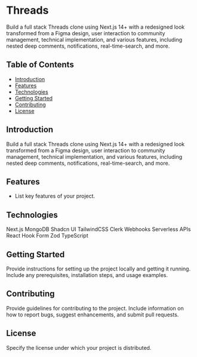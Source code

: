 # Threads

Build a full stack Threads clone using Next.js 14+ with a redesigned look transformed from a Figma design, user interaction to community management, technical implementation, and various features, including nested deep comments, notifications, real-time-search, and more.



## Table of Contents

- [Introduction](#introduction)
- [Features](#features)
- [Technologies](#technologies)
- [Getting Started](#getting-started)
- [Contributing](#contributing)
- [License](#license)

## Introduction
Build a full stack Threads clone using Next.js 14+ with a redesigned look transformed from a Figma design, user interaction to community management, technical implementation, and various features, including nested deep comments, notifications, real-time-search, and more.

## Features

- List key features of your project.

## Technologies

Next.js
MongoDB
Shadcn UI
TailwindCSS
Clerk
Webhooks
Serverless APIs
React Hook Form
Zod
TypeScript
## Getting Started

Provide instructions for setting up the project locally and getting it running. Include any prerequisites, installation steps, and usage examples.

## Contributing

Provide guidelines for contributing to the project. Include information on how to report bugs, suggest enhancements, and submit pull requests.

## License

Specify the license under which your project is distributed.

